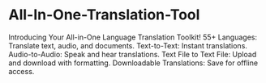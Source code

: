 # All-In-One-Translation-Tool
Introducing Your All-in-One Language Translation Toolkit!  55+ Languages: Translate text, audio, and documents. Text-to-Text: Instant translations. Audio-to-Audio: Speak and hear translations. Text File to Text File: Upload and download with formatting. Downloadable Translations: Save for offline access.
